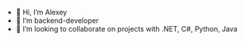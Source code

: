 - 👋 Hi, I’m Alexey
- 👀 I’m backend-developer
- 💞️ I’m looking to collaborate on projects with .NET, C#, Python, Java
